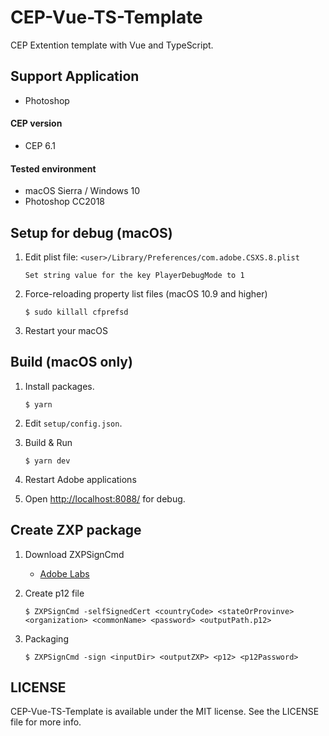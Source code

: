 # CEP-Vue-TS-Template

CEP Extention template with Vue and TypeScript.

## Support Application

- Photoshop

#### CEP version

- CEP 6.1

#### Tested environment

- macOS Sierra / Windows 10
- Photoshop CC2018

## Setup for debug (macOS)

1.  Edit plist file: `<user>/Library/Preferences/com.adobe.CSXS.8.plist`

        Set string value for the key PlayerDebugMode to 1

1.  Force-reloading property list files (macOS 10.9 and higher)

        $ sudo killall cfprefsd

1.  Restart your macOS

## Build (macOS only)

1.  Install packages.

        $ yarn

2.  Edit `setup/config.json`.

3.  Build & Run

        $ yarn dev

4.  Restart Adobe applications

5.  Open [http://localhost:8088/](http://localhost:8088/) for debug.

## Create ZXP package

1.  Download ZXPSignCmd

    - [Adobe Labs](https://labs.adobe.com/downloads/extensionbuilder3.html)

2.  Create p12 file

        $ ZXPSignCmd -selfSignedCert <countryCode> <stateOrProvinve> <organization> <commonName> <password> <outputPath.p12>

3.  Packaging

        $ ZXPSignCmd -sign <inputDir> <outputZXP> <p12> <p12Password>

## LICENSE

CEP-Vue-TS-Template is available under the MIT license. See the LICENSE file for more info.
